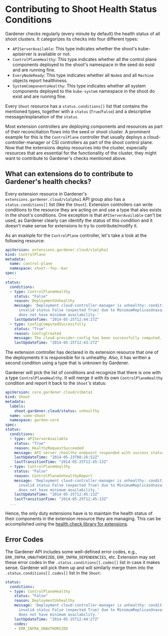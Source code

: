 # Contributing to Shoot Health Status Conditions

Gardener checks regularly (every minute by default) the health status of all shoot clusters.
It categorizes its checks into four different types:

* `APIServerAvailable`: This type indicates whether the shoot's kube-apiserver is available or not.
* `ControlPlaneHealthy`: This type indicates whether all the control plane components deployed to the shoot's namespace in the seed do exist and are running fine.
* `EveryNodeReady`: This type indicates whether all `Node`s and all `Machine` objects report healthiness.
* `SystemComponentsHealthy`: This type indicates whether all system components deployed to the `kube-system` namespace in the shoot do exist and are running fine.

Every `Shoot` resource has a `status.conditions[]` list that contains the mentioned types, together with a `status` (`True`/`False`) and a descriptive message/explanation of the `status`.

Most extension controllers are deploying components and resources as part of their reconciliation flows into the seed or shoot cluster.
A prominent example for this is the `ControlPlane` controller that usually deploys a cloud-controller-manager or CSI controllers as part of the shoot control plane.
Now that the extensions deploy resources into the cluster, especially resources that are essential for the functionality of the cluster, they might want to contribute to Gardener's checks mentioned above.

## What can extensions do to contribute to Gardener's health checks?

Every extension resource in Gardener's `extensions.gardener.cloud/v1alpha1` API group also has a `status.conditions[]` list (like the `Shoot`).
Extension controllers can write conditions to the resource they are acting on and use a type that also exists in the shoot's conditions.
One exception is that `APIServerAvailable` can't be used, as Gardener clearly can identify the status of this condition and it doesn't make sense for extensions to try to contribute/modify it.

As an example for the `ControlPlane` controller, let's take a look at the following resource:

```yaml
apiVersion: extensions.gardener.cloud/v1alpha1
kind: ControlPlane
metadata:
  name: control-plane
  namespace: shoot--foo--bar
spec:
  ...
status:
  conditions:
  - type: ControlPlaneHealthy
    status: "False"
    reason: DeploymentUnhealthy
    message: 'Deployment cloud-controller-manager is unhealthy: condition "Available" has
      invalid status False (expected True) due to MinimumReplicasUnavailable: Deployment
      does not have minimum availability.'
    lastUpdateTime: "2014-05-25T12:44:27Z"
  - type: ConfigComputedSuccessfully
    status: "True"
    reason: ConfigCreated
    message: The cloud-provider-config has been successfully computed.
    lastUpdateTime: "2014-05-25T12:43:27Z"
```

The extension controller has declared in its extension resource that one of the deployments it is responsible for is unhealthy.
Also, it has written a second condition using a type that is unknown by Gardener.

Gardener will pick the list of conditions and recognize that there is one with a type `ControlPlaneHealthy`.
It will merge it with its own `ControlPlaneHealthy` condition and report it back to the `Shoot`'s status:

```yaml
apiVersion: core.gardener.cloud/v1beta1
kind: Shoot
metadata:
  labels:
    shoot.gardener.cloud/status: unhealthy
  name: some-shoot
  namespace: garden-core
spec:
status:
  conditions:
  - type: APIServerAvailable
    status: "True"
    reason: HealthzRequestSucceeded
    message: API server /healthz endpoint responded with success status code. [response_time:31ms]
    lastUpdateTime: "2014-05-23T08:26:52Z"
    lastTransitionTime: "2014-05-25T12:45:13Z"
  - type: ControlPlaneHealthy
    status: "False"
    reason: ControlPlaneUnhealthyReport
    message: 'Deployment cloud-controller-manager is unhealthy: condition "Available" has
      invalid status False (expected True) due to MinimumReplicasUnavailable: Deployment
      does not have minimum availability.'
    lastUpdateTime: "2014-05-25T12:45:13Z"
    lastTransitionTime: "2014-05-25T12:45:13Z"
  ...
```

Hence, the only duty extensions have is to maintain the health status of their components in the extension resource they are managing.
This can be accomplished using the [health check library for extensions](https://github.com/gardener/gardener/blob/master/docs/extensions/healthcheck-library.md).

## Error Codes

The Gardener API includes some well-defined error codes, e.g., `ERR_INFRA_UNAUTHORIZED`, `ERR_INFRA_DEPENDENCIES`, etc.
Extension may set these error codes in the `.status.conditions[].codes[]` list in case it makes sense.
Gardener will pick them up and will similarly merge them into the `.status.conditions[].codes[]` list in the `Shoot`:

```yaml
status:
  conditions:
  - type: ControlPlaneHealthy
    status: "False"
    reason: DeploymentUnhealthy
    message: 'Deployment cloud-controller-manager is unhealthy: condition "Available" has
      invalid status False (expected True) due to MinimumReplicasUnavailable: Deployment
      does not have minimum availability.'
    lastUpdateTime: "2014-05-25T12:44:27Z"
    codes:
    - ERR_INFRA_UNAUTHORIZED 
``` 
